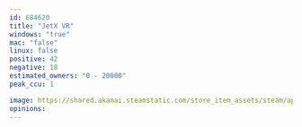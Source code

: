 ```yaml
---
id: 684620
title: "JetX VR"
windows: "true"
mac: "false"
linux: false
positive: 42
negative: 18
estimated_owners: "0 - 20000"
peak_ccu: 1

image: https://shared.akamai.steamstatic.com/store_item_assets/steam/apps/684620/header.jpg?t=1648311984
opinions:
---
```

